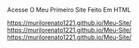 Acesse O Meu Primeiro Site Feito Em HTML

https://murilorenato1221.github.io/Meu-Site/
https://murilorenato1221.github.io/Meu-Site/
https://murilorenato1221.github.io/Meu-Site/
